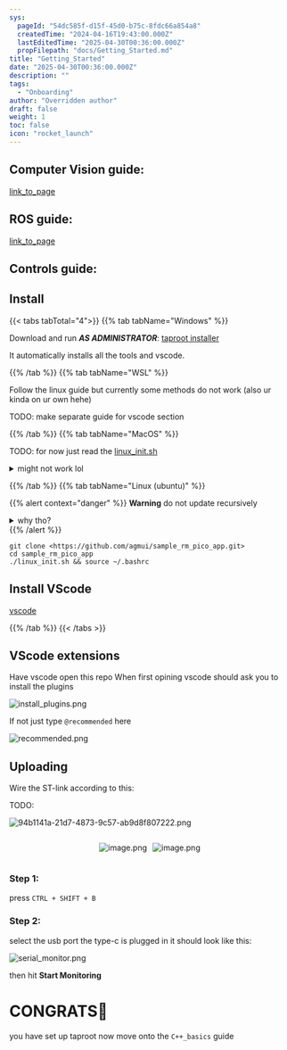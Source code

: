 ```yaml
---
sys:
  pageId: "54dc585f-d15f-45d0-b75c-8fdc66a854a8"
  createdTime: "2024-04-16T19:43:00.000Z"
  lastEditedTime: "2025-04-30T00:36:00.000Z"
  propFilepath: "docs/Getting_Started.md"
title: "Getting_Started"
date: "2025-04-30T00:36:00.000Z"
description: ""
tags:
  - "Onboarding"
author: "Overridden author"
draft: false
weight: 1
toc: false
icon: "rocket_launch"
---
```


## Computer Vision guide:

[link_to_page](86d45bc0-388b-4d26-8848-44f255f73d0e)

## ROS guide:

[link_to_page](3c76c1de-ec8f-46d6-8b0a-294005edc2d5)

## Controls guide:

## Install

{{< tabs tabTotal="4">}}
{{% tab tabName="Windows" %}}

Download and run _**AS ADMINISTRATOR**_: [taproot installer](https://github.com/Thornbots/TeachingFreshies/releases/tag/1.0)

It automatically installs all the tools and vscode.

{{% /tab %}}
{{% tab tabName="WSL" %}}

Follow the linux guide but currently some methods do not work (also ur kinda on ur own hehe)

TODO: make separate guide for vscode section

{{% /tab %}}
{{% tab tabName="MacOS" %}}

TODO: for now just read the [linux_init.sh](https://github.com/agmui/sample_rm_pico_app/blob/main/linux_init.sh)

<details>
<summary>might not work lol</summary>

`brew install libusb pkg-config`

Next install: [vscode](https://code.visualstudio.com/Download)

</details>

{{% /tab %}}
{{% tab tabName="Linux (ubuntu)" %}}

{{% alert context="danger" %}}
**Warning** do not update recursively
<details>
<summary>why tho?</summary>
There are some submodules that may go on for a while (like tinyusb) and I highly
recommend you don't need to get them.
If you want to see what submodules I update just look in `linux_init.sh`
</details>
{{% /alert %}}

```shell
git clone <https://github.com/agmui/sample_rm_pico_app.git>
cd sample_rm_pico_app
./linux_init.sh && source ~/.bashrc
```

## Install VScode

[vscode](https://code.visualstudio.com/Download)

{{% /tab %}}
{{< /tabs >}}

## VScode extensions

Have vscode open this repo
When first opining vscode should ask you to install the plugins

![install_plugins.png](https://prod-files-secure.s3.us-west-2.amazonaws.com/d518164a-d88e-44d1-a4ee-3adb3bd8bce0/89bd30f0-1825-4e77-867b-0a41ce370880/install_plugins.png?X-Amz-Algorithm=AWS4-HMAC-SHA256&X-Amz-Content-Sha256=UNSIGNED-PAYLOAD&X-Amz-Credential=ASIAZI2LB4666QTU2TX4%2F20250623%2Fus-west-2%2Fs3%2Faws4_request&X-Amz-Date=20250623T190752Z&X-Amz-Expires=3600&X-Amz-Security-Token=IQoJb3JpZ2luX2VjECIaCXVzLXdlc3QtMiJHMEUCIQDPB7GOUl0IUoqpPHztT9iY7eLRmxoRBP3twqqVaGQH3wIgMeFvxkZMAVjzMFFdSjHPK5J289OFsHLo3D1iJqFNeh8q%2FwMIGxAAGgw2Mzc0MjMxODM4MDUiDIwMSJuHyBuqXS90byrcA3RFd8CWz90GfdrD1KD6VqEb4LuoLVtTcUw1mHWwGcpNwXoTAUzkhNZEI1XSJJZP8hhp1qFeELk%2BnjIfIylnPjUA0MlM1tBsVZceWMDaZ5EE3Roms77eAzh7f9Le%2FsXDV4f2I1PW5Jz45yYWt1FjJ%2BxUF0FbiP4Mj4Fcw%2BcQr2IKQqXQF%2B2AJ5sp2eeGhvesqSzSKJvpMqGsdb97Spbl1BuaBsllaiK9EvlhZ%2Fp8noQE0PWB4dUtt3raR8so9oMnDYwPd4z8a6hXxgMCUhh2B8%2FqcUagFCFvZauT7UM5sZW9TzKyAvniJ5IFRMpgGzsg%2FZiZmhmhkVed2DEN7jEyD20b2MbtSAnpyfqljpkGwaZ9dEgnUwT7w7t1kAM4UvkiYxltyvn4lTB%2FWZIJitaN7m%2Bgfy%2FOaEXv%2F0enWnXorZO5JMIE7rwbJWlANfeOd82tg5l2i6FqBBy%2Fs7%2B8giDebst4c%2F%2FCL7VWDPfnIrX8U7QMA8jV1nvvG449k1NucWX3UdhqCETZ72g9G0OYvSToZgsZxAFexHTctEGy7IZzH%2BJ0D8Ol5rqxEswK8%2B6gDAcncYT4ST2vgtr3U3wTsOM%2BNcibNfSs%2BOkJIHwNrYGTMLg5EDD4H5ebK6GqYyH%2FMK6q5sIGOqUB07TqcjckVXx8e34GDHJhNEJmnu5ATioJdUWqMVEIM1RQyHzck6y%2F8sOAXVVuiCgTqkTljnO9WB2U%2Fm3sY9g78GbSrtFsmqTCczrrC8Skg%2BAQhEW%2BjwvFK45bl7vCf7LA%2FUBHdtu8BK2s4U0GzURxJkoZ2FQ1qBS9V0aiVXs6xvoUdkz5oSRZ%2Bq1280kuKpDEPykrYdoUQ%2FNh34UrJzBP6fNdKWH0&X-Amz-Signature=fdbeb9299fdfdc427e121df484a0200b6f4f7fe7807a8929560e0daba51b57e7&X-Amz-SignedHeaders=host&x-amz-checksum-mode=ENABLED&x-id=GetObject)

If not just type `@recommended` here  

![recommended.png](https://prod-files-secure.s3.us-west-2.amazonaws.com/d518164a-d88e-44d1-a4ee-3adb3bd8bce0/61e661e9-5d85-4dfc-be0d-8d2097a5e793/recommended.png?X-Amz-Algorithm=AWS4-HMAC-SHA256&X-Amz-Content-Sha256=UNSIGNED-PAYLOAD&X-Amz-Credential=ASIAZI2LB4666QTU2TX4%2F20250623%2Fus-west-2%2Fs3%2Faws4_request&X-Amz-Date=20250623T190752Z&X-Amz-Expires=3600&X-Amz-Security-Token=IQoJb3JpZ2luX2VjECIaCXVzLXdlc3QtMiJHMEUCIQDPB7GOUl0IUoqpPHztT9iY7eLRmxoRBP3twqqVaGQH3wIgMeFvxkZMAVjzMFFdSjHPK5J289OFsHLo3D1iJqFNeh8q%2FwMIGxAAGgw2Mzc0MjMxODM4MDUiDIwMSJuHyBuqXS90byrcA3RFd8CWz90GfdrD1KD6VqEb4LuoLVtTcUw1mHWwGcpNwXoTAUzkhNZEI1XSJJZP8hhp1qFeELk%2BnjIfIylnPjUA0MlM1tBsVZceWMDaZ5EE3Roms77eAzh7f9Le%2FsXDV4f2I1PW5Jz45yYWt1FjJ%2BxUF0FbiP4Mj4Fcw%2BcQr2IKQqXQF%2B2AJ5sp2eeGhvesqSzSKJvpMqGsdb97Spbl1BuaBsllaiK9EvlhZ%2Fp8noQE0PWB4dUtt3raR8so9oMnDYwPd4z8a6hXxgMCUhh2B8%2FqcUagFCFvZauT7UM5sZW9TzKyAvniJ5IFRMpgGzsg%2FZiZmhmhkVed2DEN7jEyD20b2MbtSAnpyfqljpkGwaZ9dEgnUwT7w7t1kAM4UvkiYxltyvn4lTB%2FWZIJitaN7m%2Bgfy%2FOaEXv%2F0enWnXorZO5JMIE7rwbJWlANfeOd82tg5l2i6FqBBy%2Fs7%2B8giDebst4c%2F%2FCL7VWDPfnIrX8U7QMA8jV1nvvG449k1NucWX3UdhqCETZ72g9G0OYvSToZgsZxAFexHTctEGy7IZzH%2BJ0D8Ol5rqxEswK8%2B6gDAcncYT4ST2vgtr3U3wTsOM%2BNcibNfSs%2BOkJIHwNrYGTMLg5EDD4H5ebK6GqYyH%2FMK6q5sIGOqUB07TqcjckVXx8e34GDHJhNEJmnu5ATioJdUWqMVEIM1RQyHzck6y%2F8sOAXVVuiCgTqkTljnO9WB2U%2Fm3sY9g78GbSrtFsmqTCczrrC8Skg%2BAQhEW%2BjwvFK45bl7vCf7LA%2FUBHdtu8BK2s4U0GzURxJkoZ2FQ1qBS9V0aiVXs6xvoUdkz5oSRZ%2Bq1280kuKpDEPykrYdoUQ%2FNh34UrJzBP6fNdKWH0&X-Amz-Signature=3737269c8e02c318f860e5d5f2dea7baac1fa8ca229432a6a6369b8b29d263a0&X-Amz-SignedHeaders=host&x-amz-checksum-mode=ENABLED&x-id=GetObject)

## Uploading

Wire the ST-link according to this:

TODO:

![94b1141a-21d7-4873-9c57-ab9d8f807222.png](https://prod-files-secure.s3.us-west-2.amazonaws.com/d518164a-d88e-44d1-a4ee-3adb3bd8bce0/e5fad17d-ab82-4300-9f4c-505ab4b1202c/94b1141a-21d7-4873-9c57-ab9d8f807222.png?X-Amz-Algorithm=AWS4-HMAC-SHA256&X-Amz-Content-Sha256=UNSIGNED-PAYLOAD&X-Amz-Credential=ASIAZI2LB4666QTU2TX4%2F20250623%2Fus-west-2%2Fs3%2Faws4_request&X-Amz-Date=20250623T190752Z&X-Amz-Expires=3600&X-Amz-Security-Token=IQoJb3JpZ2luX2VjECIaCXVzLXdlc3QtMiJHMEUCIQDPB7GOUl0IUoqpPHztT9iY7eLRmxoRBP3twqqVaGQH3wIgMeFvxkZMAVjzMFFdSjHPK5J289OFsHLo3D1iJqFNeh8q%2FwMIGxAAGgw2Mzc0MjMxODM4MDUiDIwMSJuHyBuqXS90byrcA3RFd8CWz90GfdrD1KD6VqEb4LuoLVtTcUw1mHWwGcpNwXoTAUzkhNZEI1XSJJZP8hhp1qFeELk%2BnjIfIylnPjUA0MlM1tBsVZceWMDaZ5EE3Roms77eAzh7f9Le%2FsXDV4f2I1PW5Jz45yYWt1FjJ%2BxUF0FbiP4Mj4Fcw%2BcQr2IKQqXQF%2B2AJ5sp2eeGhvesqSzSKJvpMqGsdb97Spbl1BuaBsllaiK9EvlhZ%2Fp8noQE0PWB4dUtt3raR8so9oMnDYwPd4z8a6hXxgMCUhh2B8%2FqcUagFCFvZauT7UM5sZW9TzKyAvniJ5IFRMpgGzsg%2FZiZmhmhkVed2DEN7jEyD20b2MbtSAnpyfqljpkGwaZ9dEgnUwT7w7t1kAM4UvkiYxltyvn4lTB%2FWZIJitaN7m%2Bgfy%2FOaEXv%2F0enWnXorZO5JMIE7rwbJWlANfeOd82tg5l2i6FqBBy%2Fs7%2B8giDebst4c%2F%2FCL7VWDPfnIrX8U7QMA8jV1nvvG449k1NucWX3UdhqCETZ72g9G0OYvSToZgsZxAFexHTctEGy7IZzH%2BJ0D8Ol5rqxEswK8%2B6gDAcncYT4ST2vgtr3U3wTsOM%2BNcibNfSs%2BOkJIHwNrYGTMLg5EDD4H5ebK6GqYyH%2FMK6q5sIGOqUB07TqcjckVXx8e34GDHJhNEJmnu5ATioJdUWqMVEIM1RQyHzck6y%2F8sOAXVVuiCgTqkTljnO9WB2U%2Fm3sY9g78GbSrtFsmqTCczrrC8Skg%2BAQhEW%2BjwvFK45bl7vCf7LA%2FUBHdtu8BK2s4U0GzURxJkoZ2FQ1qBS9V0aiVXs6xvoUdkz5oSRZ%2Bq1280kuKpDEPykrYdoUQ%2FNh34UrJzBP6fNdKWH0&X-Amz-Signature=20f06ced5f7688b5c5861f5c509bda12d70edc06b87d56c3cca6f91c8e7c8b5a&X-Amz-SignedHeaders=host&x-amz-checksum-mode=ENABLED&x-id=GetObject)

<div style="display: flex;flex-direction: row; column-gap:10px; max-width: 630px;justify-content: center;">
<div>

![image.png](https://prod-files-secure.s3.us-west-2.amazonaws.com/d518164a-d88e-44d1-a4ee-3adb3bd8bce0/210ecb78-1116-4d7b-b9b7-2292f66fa2c2/image.png?X-Amz-Algorithm=AWS4-HMAC-SHA256&X-Amz-Content-Sha256=UNSIGNED-PAYLOAD&X-Amz-Credential=ASIAZI2LB4666HMJ2C2K%2F20250623%2Fus-west-2%2Fs3%2Faws4_request&X-Amz-Date=20250623T190754Z&X-Amz-Expires=3600&X-Amz-Security-Token=IQoJb3JpZ2luX2VjECIaCXVzLXdlc3QtMiJHMEUCIQCr%2BZPz5BnQNqhb1xF7lqQEk6FD1guUFap1P%2FPWNR30HQIgVBa4mkxPOzoLLTKooW036A5rs36WeGsdVsnn5nEn6rEq%2FwMIGxAAGgw2Mzc0MjMxODM4MDUiDFSs23G4IIGuevwRwyrcA40vLGoTnvCaMl0hYXz5XTHlbW885%2BsmCeYC%2FyjGLdUmSYqPWdxbWSvmtMUDpCjOm9rD1Be5cUSKYxl9y00VDBbzoO5Ylor14M6LRy7RT5ZERN8Yerhzn9RIqaM0kdouBcSrzNOV%2F%2Bw%2Bw0XV%2F1xA%2FDpMnoZjtF9QwH5IrlfKznNETN02XlUufR9XusMyDtq0cjlRo6jaoB0hOSIssLhyk70SoduFIRCXYEEXRVVRhxMvj5ixfRwNzQUXDBGujVRe1SHIOxNbJBx6yGQxHZqeaEE84AyrG9WUIj0z%2BmXBA4L9AEcx2lgQxUhOKy8775IG7Oft2%2BAbGMCdUuFO17tIlYAI1j8BMvsfor7kdNYYRkV8v9wWqCDvJQeC6xK3mFQnTzTnaK8TAbYsHsNn55suqoEGom1y7mX0ODWDAdHhNdQjl%2FRDoXJgQvvfUm0lyfG%2BM%2FlMcPVgJegGiDhhD7d1uYjGMkGGinRrK4GNWiSH239ks3S%2Bo4e%2FOamQtsOunjACybrGBsE0dLxmzfzstuCS00Eq2xz7rBbdM9lQFcEst7Vd7RQWDc9qofw1qPuInDyKukmrNVcjXPziQRSaqXpXOqq067A2p6Xo0r7C9DDjWFjO0MBD2XqO8gmNnDV0MP2q5sIGOqUBwjGzuxb6jsEPCKPhvZr27fsm2GvhagY2gKMKtmGRboNmm6%2BAtO0YazknpQa9lfy54lBX50AM0EN0YABIzE27ur8xfyvQEBxGdud6Yvvhg5VqxKXUmi9985dZtZJ7d%2BnNOGJHFpAmxx%2FvldMcmCuqiHZa3afVA%2FWNk7V76BUKprIHWmUWtCOm71a3zfl33g48pyh3PnjR6ZeNe8mUFnGIwk5%2BE6jQ&X-Amz-Signature=125438ba5fb2e92767a8fd0f43eb60020ead8a96f3757dab31ad3356eee2e8c2&X-Amz-SignedHeaders=host&x-amz-checksum-mode=ENABLED&x-id=GetObject)

</div>
<div>

![image.png](https://prod-files-secure.s3.us-west-2.amazonaws.com/d518164a-d88e-44d1-a4ee-3adb3bd8bce0/33a0fd0f-8ca6-4a86-8e09-26e95ded1fff/image.png?X-Amz-Algorithm=AWS4-HMAC-SHA256&X-Amz-Content-Sha256=UNSIGNED-PAYLOAD&X-Amz-Credential=ASIAZI2LB466WMJGZIKI%2F20250623%2Fus-west-2%2Fs3%2Faws4_request&X-Amz-Date=20250623T190757Z&X-Amz-Expires=3600&X-Amz-Security-Token=IQoJb3JpZ2luX2VjECIaCXVzLXdlc3QtMiJGMEQCIBxsMmH%2Fha8kZ%2FIVrregJeebkQ1ZhLt66hyZwHgD84d1AiByW%2BfU1AbO5AaR4a6XUc7GHDDmSC4%2FPIwqtybL45b4Lir%2FAwgbEAAaDDYzNzQyMzE4MzgwNSIM6Go4aXjv7NPENY8aKtwDiRJ6CeLI0RvTj3iISWJcDJqenNFnbb7wxnzGHDpn7OeUGn59nwEvetnHaaIV4RC00gyYzt0rexyLGD92BzyrqjMmgpurR5P%2BX922lImJVuLHarnqTJs5VEP0JYiM%2Fqw%2BGOwqs0sXNqCQkKSdEIanjYhj9AajLsgC9VvjqCpSZM%2BtIeDXbht5KumDwfspZrNqyFMmAl2%2Bp7XnxAAtPV3w0Orf18RufmmsfqhIY8RmDt0A8bqq3z2%2BECLyC%2B06xIr%2F1WyJKqb6uytzsh1Wk5D5zZ8D%2BTgIeZSmoDHBA7lWnNy%2FkqTm1uHP7zGJ8v9Iz4PNk9ig%2Bxlv2axvm1ldOy7naQDpkRK8DccKrtAk9xUF4q0b8vem%2FB4hIfRgi8iQWEPBpmKnBt91Wj8a56gC179Q8qSZ%2BBfuV1nypBetXkwipzlRaMICLytpQi%2F0mqXzDwDYxcClORj1Rytlu1bM0p7Rol8s82l9TrYwrM1EIprqGxCVzCat0QmePJF3WO8gxbTmpQLkBIS6lAgCNOSu4kgYvrkMeg8H%2FwKY9Vjy1KOWVNLu8TKNPgbOnvfUgD1iPcsDwYeY4K5PyyljZQsbUaxTOOn3RBxFGC9rRz3nY6Gfkjyq4Z1kHBsIrZQNF1gwiarmwgY6pgF48W3XRM3v8yLvEchlO26H7hes0navKY0dy7C%2F7wRAVCnvFibWZMXNLwhJGJScyCtlBMBnS55J%2BwAdrFpip4zvamHNsbRfCoWuV61xwhYbr9vmySEUPWE0X2Y%2BjMbhs1GN1iZ%2B81ONOBuQnRvuYohbwosvPyJyz3yd6lGX5uyjFCr2py1v4VcwjDSXkmzf9yghCNscfWpHPgHiY%2B82ZkODdCx8XMff&X-Amz-Signature=81c67712e7efb941a66aac25bde44465f3c6b495d41e5aeb9b0a10fd1924e05f&X-Amz-SignedHeaders=host&x-amz-checksum-mode=ENABLED&x-id=GetObject)

</div>
</div>

### Step 1:

press `CTRL + SHIFT + B`

### Step 2:

select the usb port the type-c is plugged in it should look like this:

![serial_monitor.png](https://prod-files-secure.s3.us-west-2.amazonaws.com/d518164a-d88e-44d1-a4ee-3adb3bd8bce0/f03f4774-05d4-4393-b6a0-d5efb6d315ab/serial_monitor.png?X-Amz-Algorithm=AWS4-HMAC-SHA256&X-Amz-Content-Sha256=UNSIGNED-PAYLOAD&X-Amz-Credential=ASIAZI2LB4666QTU2TX4%2F20250623%2Fus-west-2%2Fs3%2Faws4_request&X-Amz-Date=20250623T190752Z&X-Amz-Expires=3600&X-Amz-Security-Token=IQoJb3JpZ2luX2VjECIaCXVzLXdlc3QtMiJHMEUCIQDPB7GOUl0IUoqpPHztT9iY7eLRmxoRBP3twqqVaGQH3wIgMeFvxkZMAVjzMFFdSjHPK5J289OFsHLo3D1iJqFNeh8q%2FwMIGxAAGgw2Mzc0MjMxODM4MDUiDIwMSJuHyBuqXS90byrcA3RFd8CWz90GfdrD1KD6VqEb4LuoLVtTcUw1mHWwGcpNwXoTAUzkhNZEI1XSJJZP8hhp1qFeELk%2BnjIfIylnPjUA0MlM1tBsVZceWMDaZ5EE3Roms77eAzh7f9Le%2FsXDV4f2I1PW5Jz45yYWt1FjJ%2BxUF0FbiP4Mj4Fcw%2BcQr2IKQqXQF%2B2AJ5sp2eeGhvesqSzSKJvpMqGsdb97Spbl1BuaBsllaiK9EvlhZ%2Fp8noQE0PWB4dUtt3raR8so9oMnDYwPd4z8a6hXxgMCUhh2B8%2FqcUagFCFvZauT7UM5sZW9TzKyAvniJ5IFRMpgGzsg%2FZiZmhmhkVed2DEN7jEyD20b2MbtSAnpyfqljpkGwaZ9dEgnUwT7w7t1kAM4UvkiYxltyvn4lTB%2FWZIJitaN7m%2Bgfy%2FOaEXv%2F0enWnXorZO5JMIE7rwbJWlANfeOd82tg5l2i6FqBBy%2Fs7%2B8giDebst4c%2F%2FCL7VWDPfnIrX8U7QMA8jV1nvvG449k1NucWX3UdhqCETZ72g9G0OYvSToZgsZxAFexHTctEGy7IZzH%2BJ0D8Ol5rqxEswK8%2B6gDAcncYT4ST2vgtr3U3wTsOM%2BNcibNfSs%2BOkJIHwNrYGTMLg5EDD4H5ebK6GqYyH%2FMK6q5sIGOqUB07TqcjckVXx8e34GDHJhNEJmnu5ATioJdUWqMVEIM1RQyHzck6y%2F8sOAXVVuiCgTqkTljnO9WB2U%2Fm3sY9g78GbSrtFsmqTCczrrC8Skg%2BAQhEW%2BjwvFK45bl7vCf7LA%2FUBHdtu8BK2s4U0GzURxJkoZ2FQ1qBS9V0aiVXs6xvoUdkz5oSRZ%2Bq1280kuKpDEPykrYdoUQ%2FNh34UrJzBP6fNdKWH0&X-Amz-Signature=039cd7f14b337dc1e1b35916c3b856470c05e091875207ae96545aabbd6183e2&X-Amz-SignedHeaders=host&x-amz-checksum-mode=ENABLED&x-id=GetObject)

then hit **Start Monitoring**

# CONGRATS🎉

you have set up taproot now move onto the `C++_basics` guide
